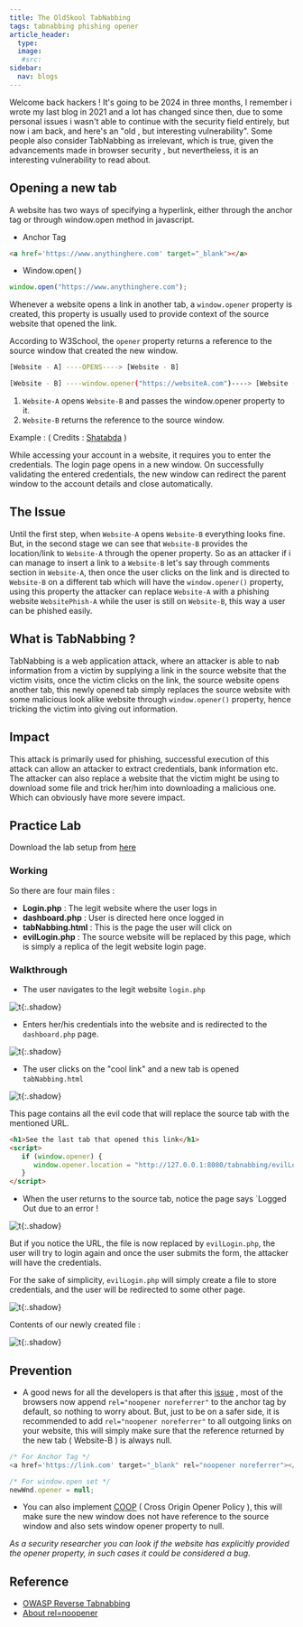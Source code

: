 ```yaml
---
title: The OldSkool TabNabbing
tags: tabnabbing phishing opener
article_header:
  type: 
  image:
   #src: 
sidebar: 
  nav: blogs
---
```



Welcome back hackers ! 
It's going to be 2024 in three months, I remember i wrote my last blog in 2021 and a lot has changed since then, due to some personal issues i wasn't able to continue with the security field entirely, but now i am back, and here's an "old , but interesting vulnerability". Some people also consider TabNabbing as irrelevant, which is true, given the advancements made in browser security , but nevertheless, it is an interesting vulnerability to read about.
## Opening a new tab

A website has two ways of specifying a hyperlink, either through the anchor tag or through window.open method in javascript.

- Anchor Tag 
```html
<a href='https://www.anythinghere.com' target="_blank"></a>
```

- Window.open( )
```js
window.open("https://www.anythinghere.com");
```

Whenever a website opens a link in another tab, a `window.opener` property is created, this property is usually used to provide context of the source website that opened the link.

According to W3School, the `opener` property returns a reference to the source window that created the new window.

```bash
[Website - A] ----OPENS----> [Website - B]

[Website - B] ----window.opener("https://websiteA.com")----> [Website - A]
```

1. `Website-A` opens `Website-B` and passes the window.opener property to it.
2. `Website-B` returns the reference to the source window.

Example : ( Credits : [Shatabda](https://medium.com/@shatabda/security-tabnabbing-what-how-b038a70d300e ) )

While accessing your account in a website, it requires you to enter the credentials. The login page opens in a new window. On successfully validating the entered credentials, the new window can redirect the parent window to the account details and close automatically.

## The Issue

Until the first step, when `Website-A` opens `Website-B` everything looks fine. But, in the second stage we can see that `Website-B` provides the location/link to `Website-A` through the opener property. 
So as an attacker if i can manage to insert a link to a `Website-B` let's say through comments section in `Website-A`, then once the user clicks on the link and is directed to `Website-B` on a different tab which will have the `window.opener()` property, using this property the attacker  can replace `Website-A` with a phishing website `WebsitePhish-A` while the user is still on `Website-B`, this way a user can be phished easily.

## What is TabNabbing ?

TabNabbing is a web application attack, where an attacker is able to nab information from a victim by supplying a link in the source website that the victim visits, once the victim clicks on the link, the source website opens another tab, this newly opened tab simply replaces the source website with some malicious look alike website through `window.opener()` property, hence tricking the victim into giving out information.

## Impact

This attack is primarily used for phishing, successful execution of this attack can allow an attacker to extract credentials, bank information etc. The attacker can also replace a website that the victim might be using to download some file and trick her/him into downloading a malicious one. Which can obviously have more severe impact.

## Practice Lab 

Download the lab setup from [here](https://github.com/A3h1nt/TabNabbing)

### Working

So there are four main files :

- **Login.php** : The legit website where the user logs in
- **dashboard.php** : User is directed here once logged in
- **tabNabbing.html** : This is the page the user will click on
- **evilLogin.php** : The source website will be replaced by this page, which is simply a replica of the legit website login page.

### Walkthrough

- The user navigates to the legit website `login.php`

![t](/Images/tabnabbing/1.png){:.shadow}

- Enters her/his credentials into the website and is redirected to the `dashboard.php` page.

![t](/Images/tabnabbing/2.png){:.shadow}

- The user clicks on the "cool link" and a new tab is opened `tabNabbing.html`

![t](/Images/tabnabbing/3.png){:.shadow}

This page contains all the evil code that will replace the source tab with the mentioned URL.

```html
<h1>See the last tab that opened this link</h1>
<script>
   if (window.opener) {
      window.opener.location = "http://127.0.0.1:8080/tabnabbing/evilLogin.php";
   }
</script>
```

- When the user returns to the source tab, notice the page says `Logged Out due to an error ! 

![t](/Images/tabnabbing/4.png){:.shadow}

But if you notice the URL, the file is now replaced by `evilLogin.php`, the user will try to login again and once the user submits the form, the attacker will have the credentials. 

For the sake of simplicity, `evilLogin.php` will simply create a file to store credentials, and the user will be redirected to some other page.

![t](/Images/tabnabbing/5.png){:.shadow}

Contents of our newly created file :

![t](/Images/tabnabbing/6.png){:.shadow}

## Prevention

- A good news for all the developers is that after this [issue](https://github.com/whatwg/html/issues/4078) , most of the browsers now append `rel="noopener noreferrer"` to the anchor tag by default, so nothing to worry about. But, just to be on a safer side, it is recommended to add `rel="noopener noreferrer"` to all outgoing links on your website, this will simply make sure that the reference returned by the new tab ( Website-B ) is always null.

```js
/* For Anchor Tag */
<a href='https://link.com' target="_blank" rel="noopener noreferrer"></a>

/* For window.open set */
newWnd.opener = null;
```

- You can also implement [COOP](https://developer.mozilla.org/en-US/docs/Web/HTTP/Headers/Cross-Origin-Opener-Policy) ( Cross Origin Opener Policy ), this will make sure the new window does not have reference to the source window and also sets window opener property to null.

*As a security researcher you can look if the website has explicitly provided the opener property, in such cases it could be considered a bug.*
## Reference

- [OWASP Reverse Tabnabbing](https://owasp.org/www-community/attacks/Reverse_Tabnabbing)
- [About rel=noopener](https://mathiasbynens.github.io/rel-noopener/)